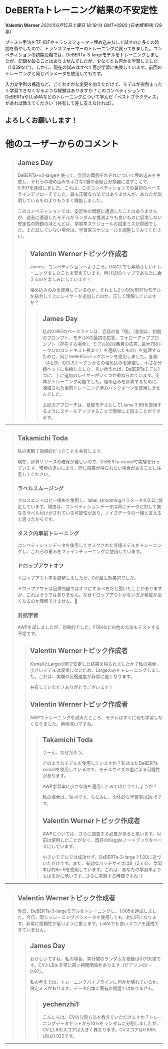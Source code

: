 # DeBERTaトレーニング結果の不安定性

**Valentin Werner** *2024年6月15日土曜日 18:19:14 GMT+0900 (日本標準時)* (29票)

ブースト手法をTF-IDFやトランスフォーマー埋め込みなしで試すのに多くの時間を費やしたので、トランスフォーマーのトレーニングに戻ってきました。コンペティションの初期段階では、DeBERTa-3-largeモデルをトレーニングしましたが、記録を破ることはありませんでしたが、少なくとも何かを学習しました（1.039など）。しかし、現在の試みはすべて再び学習に失敗しています。前回のトレーニングと同じパラメータを使用してもです。

入力文字列の構造など、ごくわずかな変更を加えただけで、モデルが突然まったく学習できなくなるような経験はありますか？このコンペティションでDeBERTaやLLaMAなどのトレーニングについて学んだ「ベストプラクティス」があれば教えてください（共有して差し支えなければ）。

よろしくお願いします！
---
# 他のユーザーからのコメント

> ## James Day
> 
> DeBERTa-v3-largeを使って、会話の両側それぞれについて埋め込みを生成し、それらの埋め込みを小さな2層の全結合分類器に渡すことで、0.997を達成しました。これは、このコンペティションでの最初のベースラインアプローチでした。最も正確な方法ではありませんが、あなたが説明しているものよりもうまく機能しました。
> 
> このコンペティションでは、安定性の問題に遭遇したことはありませんが、過去に遭遇したモデルがランダムな推測よりも良いものに収束しない安定性の問題のほとんどは、学習率スケジュールの設定ミスが原因でした。まだ試していない場合は、学習率スケジュールを調整してみてください。
> 
> 
> 
> > ## Valentin Wernerトピック作成者
> > 
> > James、コンペティションへようこそ。DAIGTでも素晴らしいトレーニングをしたことを覚えています。再びLBのトップであなたに会えるのを楽しみにしています！
> > 
> > 埋め込みのみを使用しているのか、それとも2つのDeBERTaモデルを結合して上にレイヤーを追加したのか、正しく理解していますか？
> > 
> > 
> > 
> > > ## James Day
> > > 
> > > 私の0.997のベースラインは、会話の各「側」（各側は、初期のプロンプト、モデルXの最初の応答、フォローアッププロンプト（存在する場合）、モデルXの2番目の応答…最大768トークンのコンテキスト長まで）を連結したもの）を処理するために、同じDeBERTaバックボーンを使用しました。各側（AとB）のCLSトークンからの埋め込みを連結し、小さな分類ヘッドに供給しました。言い換えれば、DeBERTaモデル1つに、上に追加のレイヤーがいくつか重ねられています。全体がトレーニング可能でした。埋め込みを計算するために、凍結された事前トレーニング済みバックボーンを使用しませんでした。
> > > 
> > > 上記のアプローチは、基礎モデルとしてLlama 3 8Bを使用するようにスケールアップすることで簡単に上回ることができます。
> > > 
> > > 
> > > 
---
> ## Takamichi Toda
> 
> 私の実験で効果的だったことを共有します。
> 
> 現在、計算リソースの確保が難しいので、DeBERTa xsmallで実験を行っています。環境の違いにより、同じ結果が得られない場合があることに注意してください。
> 
> ### ラベルスムージング
> 
> クロスエントロピー損失を使用し、label_smoothingパラメータを0.2に設定しています。理由は、コンペティションデータは同じデータに対して異なるラベル付けがされている可能性があり、ノイズデータの一種と言えると思ったからです。
> 
> ### タスク内事前トレーニング
> 
> コンペティションデータを使用してマスクされた言語モデルをトレーニングし、これらの重みをファインチューニングに使用しています。
> 
> ### ドロップアウトオフ
> 
> ドロップアウト率を調整しましたが、0が最も効果的でした。
> 
> ドロップアウトは回帰問題ではオフにするべきだと聞いたことがありますが、これはそうではありません。なぜドロップアウトがない方が精度が高くなるのか理解できません。🧐
> 
> ### 対抗学習
> 
> AWPを試しましたが、効果的でした。FGMなどの他の方法もテストする予定です。
> 
> 
> 
> > ## Valentin Wernerトピック作成者
> > 
> > XsmallとLargeの間で安定した結果を得られましたか？私の場合、小さいモデルは収束しないため、Largeのみをトレーニングしました。これは、実験の反復速度が非常に遅くなります。
> > 
> > 共有していただきありがとうございます！
> > 
> > 
> > 
> > ## Valentin Wernerトピック作成者
> > 
> > AWPでトレーニングを試みたところ、モデルはすぐに何も学習しなくなりました。興味深いですね。
> > 
> > 
> > 
> > > ## Takamichi Toda
> > > 
> > > うーん、なぜだろう。
> > > 
> > > どのようなモデルを使用していますか？私はまだDeBERTa xsmallを使用しているので、モデルサイズの差による可能性があります。
> > > 
> > > AWP学習率に小さな値を適用してみてはどうでしょうか？
> > > 
> > > 私の場合は、1e-4です。ちなみに、全体的な学習率は2e-5です。
> > > 
> > > 
> > > 
> > > ## Valentin Wernerトピック作成者
> > > 
> > > AWPについては、さらに調査する必要があると思います。以前は使用したことがなく、既存のKaggleノートブックをベースにしています。
> > > 
> > > 小さいモデルでは成功せず、DeBERTa-3-largeで1.00に近づいただけです。また、有効なバッチサイズは8（2 x 4）、学習率は約8e-6を使用しています。これは、あなたの学習率よりもはるかに低いです…さらに実験する時間ですね :)
> > > 
> > > 
> > > 
---
> ## Valentin Wernerトピック作成者
> 
> 昨日、DeBERTa-3-largeモデルをトレーニングし、1.005を達成しました。今日、同じトレーニングパラメータを使用しても、約1.07になります。非常に信頼性が低いように思えます。LoRAでも良いスコアを達成できていません。
> 
> 
> 
> > ## James Day
> > 
> > おかしいですね。私の場合、実行間のランダムな変動は0.01未満です。CVとLBも非常に高い相関関係があります（ピアソンのr = 0.97）。
> > 
> > 私の考えでは、トレーニングパイプラインに何かが壊れているか、設定ミスがあります。データ自体に固有の問題ではありません。
> > 
> > 
> > 
> > > ## yechenzhi1
> > > 
> > > こんにちは。CVの分割方法を教えていただけますか？トレーニングデータセットから10％をランダムに分割しましたが、CVとLBのスコアは大きく異なります。CVスコアは0.889、LBは0.922です。
> > > 
> > > 
> > > 
---


